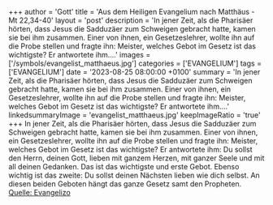 +++
author = 'Gott'
title = 'Aus dem Heiligen Evangelium nach Matthäus - Mt 22,34-40'
layout = 'post'
description = 'In jener Zeit, als die Pharisäer hörten, dass Jesus die Sadduzäer zum Schweigen gebracht hatte, kamen sie bei ihm zusammen. Einer von ihnen, ein Gesetzeslehrer, wollte ihn auf die Probe stellen und fragte ihn: Meister, welches Gebot im Gesetz ist das wichtigste? Er antwortete ihm....'
images = ['/symbols/evangelist_matthaeus.jpg']
categories = ['EVANGELIUM']
tags = ['EVANGELIUM']
date = '2023-08-25 08:00:00 +0100'
summary = 'In jener Zeit, als die Pharisäer hörten, dass Jesus die Sadduzäer zum Schweigen gebracht hatte, kamen sie bei ihm zusammen. Einer von ihnen, ein Gesetzeslehrer, wollte ihn auf die Probe stellen und fragte ihn: Meister, welches Gebot im Gesetz ist das wichtigste? Er antwortete ihm....'
linkedsummaryImage = 'evangelist_matthaeus.jpg'
keepImageRatio = 'true'
+++
In jener Zeit, als die Pharisäer hörten, dass Jesus die Sadduzäer zum Schweigen gebracht hatte, kamen sie bei ihm zusammen.
Einer von ihnen, ein Gesetzeslehrer, wollte ihn auf die Probe stellen und fragte ihn:
Meister, welches Gebot im Gesetz ist das wichtigste?
Er antwortete ihm: Du sollst den Herrn, deinen Gott, lieben mit ganzem Herzen, mit ganzer Seele und mit all deinen Gedanken.<!--more-->
Das ist das wichtigste und erste Gebot.
Ebenso wichtig ist das zweite: Du sollst deinen Nächsten lieben wie dich selbst.
An diesen beiden Geboten hängt das ganze Gesetz samt den Propheten.<br> [Quelle: Evangelizo](https://evangeliumtagfuertag.org/DE/gospel)